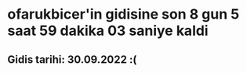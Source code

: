 # ofarukbicer'in gidisine son 8 gun 5 saat 59 dakika 03 saniye kaldi

## Gidis tarihi: 30.09.2022 :(